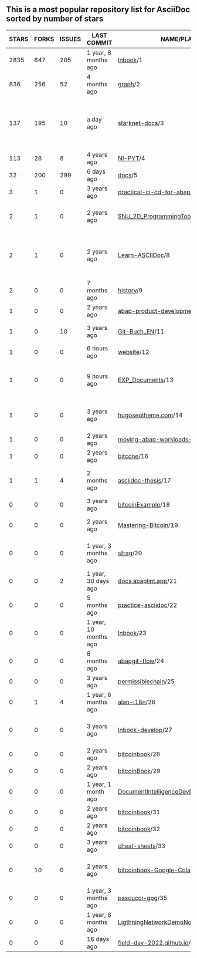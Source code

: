 ## This is a most popular repository list for AsciiDoc sorted by number of stars
|STARS|FORKS|ISSUES|LAST COMMIT|NAME/PLACE|DESCRIPTION|
| --- | --- | --- | --- | --- | --- |
| 2835 | 647 | 205 | 1 year, 8 months ago | [lnbook](https://github.com/lnbook/lnbook)/1 | Mastering the Lightning Network (LN) |
| 836 | 256 | 52 | 4 months ago | [graph](https://github.com/krlawrence/graph)/2 | Practical Gremlin - An Apache TinkerPop Tutorial |
| 137 | 195 | 10 | a day ago | [starknet-docs](https://github.com/starknet-io/starknet-docs)/3 | The repo for Starknet's developer documentation. Includes contribution guidelines and the Starknet documentation supplementary style guide |
| 113 | 28 | 8 | 4 years ago | [NI-PYT](https://github.com/cvut/NI-PYT)/4 | Materiály k předmětu NI-PYT na FIT ČVUT |
| 32 | 200 | 299 | 6 days ago | [docs](https://github.com/vaadin/docs)/5 | Official documentation for Vaadin and Hilla. |
| 3 | 1 | 0 | 3 years ago | [practical-ci-cd-for-abap](https://github.com/heliconialabs/practical-ci-cd-for-abap)/6 | practical-ci-cd-for-abap |
| 2 | 1 | 0 | 2 years ago | [SNU_2D_ProgrammingTools_IDE_ASCIIDoc](https://github.com/seanpm2001/SNU_2D_ProgrammingTools_IDE_ASCIIDoc)/7 | The ASCIIDoc Programming language IDE submodule for SNU Programming Tools. |
| 2 | 1 | 0 | 2 years ago | [Learn-ASCIIDoc](https://github.com/seanpm2001/Learn-ASCIIDoc)/8 | A repository for showcasing my knowledge of the ASCIIDoc programming language, and continuing to learn the language |
| 2 | 0 | 0 | 7 months ago | [history](https://github.com/avp/history)/9 | Notes on history. |
| 1 | 0 | 0 | 2 years ago | [abap-product-development](https://github.com/heliconialabs/abap-product-development)/10 | ABAP Product Development |
| 1 | 0 | 10 | 3 years ago | [Git-Buch_EN](https://github.com/Fossy-Cats/Git-Buch_EN)/11 | English translation of "Das Git-Buch" (The Git Book) |
| 1 | 0 | 0 | 6 hours ago | [website](https://github.com/AidanSun05/website)/12 | Source code for aidansun.com |
| 1 | 0 | 0 | 9 hours ago | [EXP_Documents](https://github.com/mobilehugh/EXP_Documents)/13 | Sciency fiction table top RPG documentation. Asciidoc to HTML site generation using Antoradocs. |
| 1 | 0 | 0 | 3 years ago | [hugoseotheme.com](https://github.com/devidw/hugoseotheme.com)/14 | Website of the SEO theme for HUGO. Features, Articles, Examples, Documentation. |
| 1 | 0 | 0 | 2 years ago | [moving-abap-workloads-to-serverless](https://github.com/heliconialabs/moving-abap-workloads-to-serverless)/15 | Moving ABAP workloads to Serverless |
| 1 | 0 | 0 | 2 years ago | [bitcone](https://github.com/eeeadma/bitcone)/16 | None |
| 1 | 1 | 4 | 2 months ago | [asciidoc-thesis](https://github.com/cartabinaria/asciidoc-thesis)/17 | Un punto di partenza per la scrittura di una tesi in AsciiDoc aderente alle specifiche del DISI. |
| 0 | 0 | 0 | 3 years ago | [bitcoinExample](https://github.com/chanakya1/bitcoinExample)/18 | None |
| 0 | 0 | 0 | 2 years ago | [Mastering-Bitcoin](https://github.com/ShopperooOfficial/Mastering-Bitcoin)/19 | Mastering Bitcoin 2nd Edition - Programming the Open Blockchain |
| 0 | 0 | 0 | 1 year, 3 months ago | [sfrag](https://github.com/sean-clayton/sfrag)/20 | A fantasy tabletop role-playing game where you delve in dungeons and destroy dragons. |
| 0 | 0 | 2 | 1 year, 30 days ago | [docs.abaplint.app](https://github.com/heliconialabs/docs.abaplint.app)/21 | abaplint.app documentation |
| 0 | 0 | 0 | 5 months ago | [practice-asciidoc](https://github.com/Neos21/practice-asciidoc)/22 | Practice AsciiDoc |
| 0 | 0 | 0 | 1 year, 10 months ago | [lnbook](https://github.com/Forte42/lnbook)/23 | A copy of the Mastering Lightning repository for my own learning |
| 0 | 0 | 0 | 8 months ago | [abapgit-flow](https://github.com/heliconialabs/abapgit-flow)/24 | abapGit Flow |
| 0 | 0 | 0 | 3 years ago | [permissiblechain](https://github.com/virtualkingraj/permissiblechain)/25 | None |
| 0 | 1 | 4 | 1 year, 6 months ago | [alan-i18n](https://github.com/alan-if/alan-i18n)/26 | ALAN Internationalization Project |
| 0 | 0 | 0 | 3 years ago | [lnbook-develop](https://github.com/Kodylow/lnbook-develop)/27 | My work on Mastering Lightning's coding problems, from github.com/lnbook/lnbook |
| 0 | 0 | 0 | 2 years ago | [bitcoinbook](https://github.com/wersw73/bitcoinbook)/28 | None |
| 0 | 0 | 0 | 2 years ago | [bitcoinBook](https://github.com/fabeto10/bitcoinBook)/29 | None |
| 0 | 0 | 0 | 1 year, 1 month ago | [DocumentIntelligenceDevDocs](https://github.com/KingBromeliad/DocumentIntelligenceDevDocs)/30 | None |
| 0 | 0 | 0 | 2 years ago | [bitcoinbook](https://github.com/adamdoxtater/bitcoinbook)/31 | None |
| 0 | 0 | 0 | 2 years ago | [bitcoinbook](https://github.com/vins059/bitcoinbook)/32 | None |
| 0 | 0 | 0 | 3 years ago | [cheat-sheets](https://github.com/devidw/cheat-sheets)/33 | A collection of school related cheat sheets |
| 0 | 10 | 0 | 2 years ago | [bitcoinbook-Google-Colab](https://github.com/demining/bitcoinbook-Google-Colab)/34 | Mastering Bitcoin 2nd Edition - Programming the Open Blockchain Google Colab |
| 0 | 0 | 0 | 1 year, 3 months ago | [pascucci-gpg](https://github.com/tajmone/pascucci-gpg)/35 | Guida di Mario Pascucci all'uso di GnuPG |
| 0 | 0 | 0 | 1 year, 8 months ago | [LigthningNetworkDemoNode](https://github.com/sgtSong/LigthningNetworkDemoNode)/36 | None |
| 0 | 0 | 0 | 16 days ago | [field-day-2022.github.io](https://github.com/Field-Day-2022/field-day-2022.github.io)/37 | The landing page for the Field Day project. |